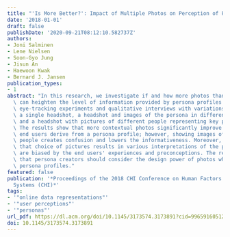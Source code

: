 ```yaml
---
title: "'Is More Better?': Impact of Multiple Photos on Perception of Persona Profiles"
date: '2018-01-01'
draft: false
publishDate: '2020-09-21T08:12:10.582737Z'
authors:
- Joni Salminen
- Lene Nielsen
- Soon-Gyo Jung
- Jisun An
- Haewoon Kwak
- Bernard J. Jansen
publication_types:
- 1
abstract: "In this research, we investigate if and how more photos than a single headshot\
  \ can heighten the level of information provided by persona profiles. We conduct\
  \ eye-tracking experiments and qualitative interviews with variations in the photos:\
  \ a single headshot, a headshot and images of the persona in different contexts,\
  \ and a headshot with pictures of different people representing key persona attributes.\
  \ The results show that more contextual photos significantly improve the information\
  \ end users derive from a persona profile; however, showing images of different\
  \ people creates confusion and lowers the informativeness. Moreover, we discover\
  \ that choice of pictures results in various interpretations of the persona that\
  \ are biased by the end users' experiences and preconceptions. The results imply\
  \ that persona creators should consider the design power of photos when creating\
  \ persona profiles."
featured: false
publication: '*Proceedings of the 2018 CHI Conference on Human Factors in Computing
  Systems (CHI)*'
tags:
- '"online data representations"'
- '"user perceptions"'
- '"personas"'
url_pdf: https://dl.acm.org/doi/10.1145/3173574.3173891?cid=99659160512
doi: 10.1145/3173574.3173891
---
```


